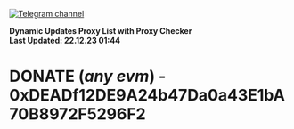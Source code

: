 [![Telegram channel](https://img.shields.io/endpoint?url=https://runkit.io/damiankrawczyk/telegram-badge/branches/master?url=https://t.me/n4z4v0d)](https://t.me/n4z4v0d) 

**Dynamic Updates Proxy List with Proxy Checker**  
**Last Updated: 22.12.23 01:44**

# DONATE (_any evm_) - 0xDEADf12DE9A24b47Da0a43E1bA70B8972F5296F2
